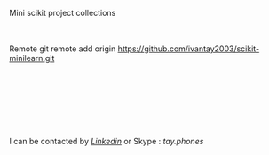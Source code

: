 Mini scikit project collections
<br><br><br>

Remote
git remote add origin https://github.com/ivantay2003/scikit-minilearn.git

<br><br><br><br><br><br><br>
I can be contacted by *[Linkedin](https://www.linkedin.com/in/ivantay/)* or Skype : *tay.phones*



